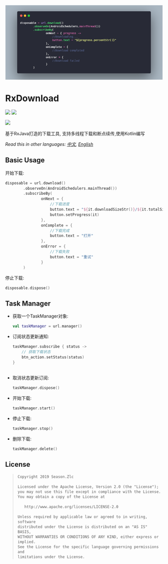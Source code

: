 ![](usage.png)

# RxDownload

![](https://img.shields.io/badge/language-kotlin-brightgreen.svg) ![](https://img.shields.io/badge/RxJava-2.0-blue.svg)

[![](https://jitpack.io/v/ssseasonnn/RxDownload.svg)](https://jitpack.io/#ssseasonnn/RxDownload)

基于RxJava打造的下载工具, 支持多线程下载和断点续传,使用Kotlin编写

*Read this in other languages: [中文](README.ch.md), [English](README.md)* 


## Basic Usage

开始下载:

```kotlin
disposable = url.download()
        .observeOn(AndroidSchedulers.mainThread())
        .subscribeBy(
                onNext = {
                    //下载进度
                    button.text = "${it.downloadSizeStr()}/${it.totalSizeStr()}"
                    button.setProgress(it)
                },
                onComplete = {
                    //下载完成
                    button.text = "打开"
                },
                onError = {
                    //下载失败
                    button.text = "重试"
                }
        )    
```

停止下载:

```kotlin
disposable.dispose()    
```

## Task Manager

- 获取一个TaskManager对象:

    ```kotlin
    val taskManager = url.manager()
    ```
    
- 订阅状态更新通知:

    ```kotlin
    taskManager.subscribe { status ->
        // 获取下载状态
        btn_action.setStatus(status)
    }
        
    ``` 
    
- 取消状态更新订阅:

    ```kotlin
    taskManager.dispose()
    ```
    
- 开始下载:

    ```kotlin
    taskManager.start()
    ```

- 停止下载:

    ```kotlin
    taskManager.stop()
    ```
    
- 删除下载:

    ```kotlin
    taskManager.delete()
    ```


## License

> ```
> Copyright 2019 Season.Zlc
>
> Licensed under the Apache License, Version 2.0 (the "License");
> you may not use this file except in compliance with the License.
> You may obtain a copy of the License at
>
>    http://www.apache.org/licenses/LICENSE-2.0
>
> Unless required by applicable law or agreed to in writing, software
> distributed under the License is distributed on an "AS IS" BASIS,
> WITHOUT WARRANTIES OR CONDITIONS OF ANY KIND, either express or implied.
> See the License for the specific language governing permissions and
> limitations under the License.
> ```
